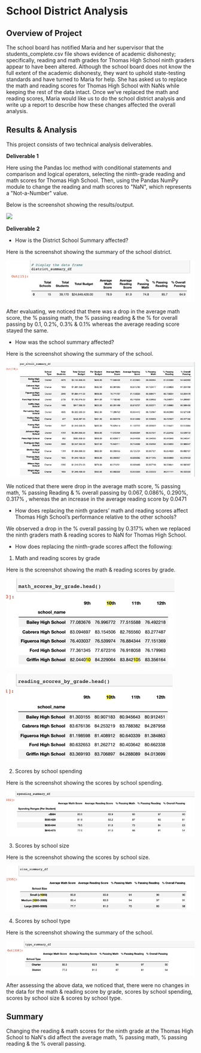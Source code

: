 # School District Analysis

## Overview of Project
The school board has notified Maria and her supervisor that the students_complete.csv file shows evidence of academic dishonesty; specifically, reading and math grades for Thomas High School ninth graders appear to have been altered. Although the school board does not know the full extent of the academic dishonesty, they want to uphold state-testing standards and have turned to Maria for help. She has asked us to replace the math and reading scores for Thomas High School with NaNs while keeping the rest of the data intact. Once we’ve replaced the math and reading scores, Maria would like us to do the school district analysis and write up a report to describe how these changes affected the overall analysis.

## Results & Analysis
This project consists of two technical analysis deliverables.

**Deliverable 1**

Here using the Pandas loc method with conditional statements and comparison and logical operators, selecting the ninth-grade reading and math scores for Thomas High School. Then, using the Pandas NumPy module to change the reading and math scores to "NaN", which represents a "Not-a-Number" value.

Below is the screenshot showing the results/output.

![](Resources/replacing_ninth_grade_score_NAN.png)

 
**Deliverable 2**


- How is the  District School Summary affected?

Here is the screenshot showing the summary of the school district.


![](Resources/School_District_Analysis_summary.png)

After evaluating, we noticed that there was a drop in the average math score, the % passing math, the % passing reading & the % for overall passing by 0.1, 0.2%, 0.3% & 0.1%  whereas the average reading score stayed the same.

- How was the school summary affected?

Here is the screenshot showing the summary of the school.

![](Resources/school_summary.png)

We noticed that there were drop in the average math score, % passing math, % passing Reading & % overall passing by 0.067, 0.086%, 0.290%, 0.317% , whereas the an increase in the average reading score by 0.0471

- How does replacing the ninth graders’ math and reading scores affect Thomas High School’s performance relative to the other schools?

We observed a drop in the % overall passing by 0.317% when we replaced the ninth graders math & reading scores to NaN for Thomas High School.

- How does replacing the ninth-grade scores affect the following:
1. Math and reading scores by grade

Here is the screenshot showing the math & reading scores by grade.

![](Resources/Math_score_by_grade.png)

![](Resources/Reading_score_by_grade.png)

2. Scores by school spending

Here is the screenshot showing the scores by school spending.

![](Resources/Scores_by_spending.png)

3. Scores by school size

Here is the screenshot showing the scores by school size.

![](Resources/Scores_by_schoolsize.png)

4. Scores by school type

Here is the screenshot showing the summary of the school.

![](Resources/Scores_by_schooltype.png)


After assessing the above data, we noticed that, there were no changes in the data for the math & reading score by grade, scores by school spending, scores by school size & scores by school type.

 ## Summary
Changing the reading & math scores for the ninth grade at the Thomas High School to NaN's did affect the average math, % passing math, % passing reading & the % overall passing.

